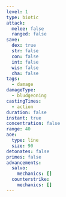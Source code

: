 ```yaml
---
level: 1
type: biotic
attack:
  melee: false
  ranged: false
save:
  dex: true
  str: false
  con: false
  int: false
  wis: false
  cha: false
tags:
  - damage
damageType:
  - bludgeoning
castingTimes:
  - action
duration: false
instant: true
concentration: false
range: 40
aoe:
  type: line
  size: 90
detonates: false
primes: false
advancements:
  salvo:
    mechanics: []
  counterstrike:
    mechanics: []
---
```

